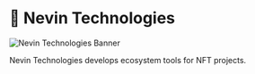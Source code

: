 # 🐼 Nevin Technologies

![Nevin Technologies Banner](https://cdn.nev.tools/branding/github-banner.png)

Nevin Technologies develops ecosystem tools for NFT projects.
